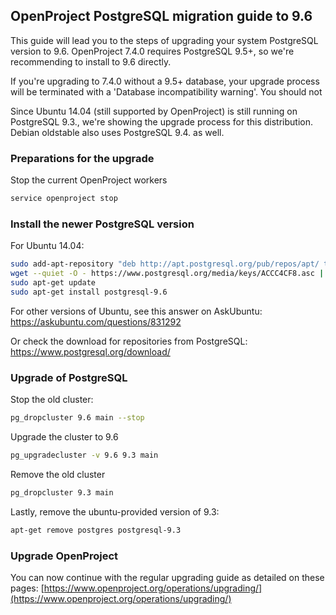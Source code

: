 ## OpenProject PostgreSQL migration guide to 9.6

This guide will lead you to the steps of upgrading your system PostgreSQL version to 9.6.
OpenProject 7.4.0 requires PostgreSQL 9.5+, so we're recommending to install to 9.6 directly.

If you're upgrading to 7.4.0 without a 9.5+ database, your upgrade process will be terminated with a 'Database incompatibility warning'. You should not 

Since Ubuntu 14.04 (still supported by OpenProject) is still running on PostgreSQL 9.3., we're showing the 
upgrade process for this distribution. Debian oldstable also uses PostgreSQL 9.4. as well.

### Preparations for the upgrade

Stop the current OpenProject workers

``` bash
service openproject stop
```

### Install the newer PostgreSQL version

For Ubuntu 14.04:

```bash
sudo add-apt-repository "deb http://apt.postgresql.org/pub/repos/apt/ trusty-pgdg main"
wget --quiet -O - https://www.postgresql.org/media/keys/ACCC4CF8.asc | sudo apt-key add -
sudo apt-get update
sudo apt-get install postgresql-9.6
```


For other versions of Ubuntu, see this answer on AskUbuntu:
https://askubuntu.com/questions/831292

Or check the download for repositories from PostgreSQL:
https://www.postgresql.org/download/


### Upgrade of PostgreSQL


 Stop the old cluster:
 
 ``` bash
 pg_dropcluster 9.6 main --stop
 ```
 
 Upgrade the cluster to 9.6
 
 ``` bash 
 pg_upgradecluster -v 9.6 9.3 main
 ```
 
 Remove the old cluster
 
 ``` bash
 pg_dropcluster 9.3 main
 ```
 
 Lastly, remove the ubuntu-provided version of 9.3:
 
 ``` bash 
 apt-get remove postgres postgresql-9.3
 ```
 
 
 ### Upgrade OpenProject
 
You can now continue with the regular upgrading guide as detailed on these pages:
[https://www.openproject.org/operations/upgrading/](https://www.openproject.org/operations/upgrading/)